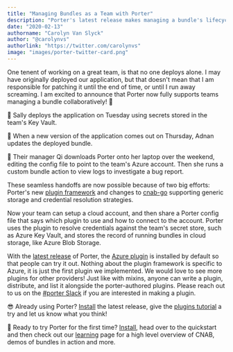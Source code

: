 ```yaml
---
title: "Managing Bundles as a Team with Porter"
description: "Porter's latest release makes managing a bundle's lifecycle as a team possible."
date: "2020-02-13"
authorname: "Carolyn Van Slyck"
author: "@carolynvs"
authorlink: "https://twitter.com/carolynvs"
image: "images/porter-twitter-card.png"
---
```


One tenent of working on a great team, is that no one deploys alone. I may have
originally deployed our application, but that doesn't mean that I am responsible
for patching it until the end of time, or until I run away screaming. I am
excited to announce that Porter now fully supports teams managing a bundle
collaboratively! 🙌

🔷 Sally deploys the application on Tuesday using secrets stored in the team's
Key Vault. 

🔷 When a new version of the application comes out on Thursday, Adnan updates
the deployed bundle. 

🔷 Their manager Qi downloads Porter onto her laptop over the weekend, editing
the config file to point to the team's Azure account. Then she runs a custom
bundle action to view logs to investigate a bug report.

These seamless handoffs are now possible because of two big efforts: Porter's
new [plugin framework][plugins] and changes to [cnab-go][cnabgo] supporting
generic storage and credential resolution strategies.

Now your team can setup a cloud account, and then share a Porter
config file that says which plugin to use and how to connect to the account.
Porter uses the plugin to resolve credentials against the team's secret store,
such as Azure Key Vault, and stores the record of running bundles in cloud
storage, like Azure Blob Storage.

With the [latest release][release] of Porter, the [Azure plugin][azure-plugin]
is installed by default so that people can try it out. Nothing about the plugin framework is
specific to Azure, it is just the first plugin we implemented. We would love to
see more plugins for other providers! Just like with mixins, anyone can write a
plugin, distribute, and list it alongside the porter-authored plugins. Please
reach out to us on the [#porter Slack][slack] if you are interested in making a
plugin.

😎 Already using Porter? [Install][install] the latest release, give the
[plugins tutorial][tutorial] a try and let us know what you think!

🎉 Ready to try Porter for the first time? [Install][install], head over to the
quickstart and then check out our [learning][learning] page for a high level
overview of CNAB, demos of bundles in action and more.

[release]: https://github.com/deislabs/porter/releases/tag/v0.23.0-beta.1
[plugins]: https://porter.sh/plugins/
[cnabgo]: https://github.com/cnabio/cnab-go/
[azure-plugin]: https://porter.sh/plugins/azure/
[slack]: https://porter.sh/community/#slack
[install]: https://porter.sh/install/
[tutorial]: https://porter.sh//plugins/tutorial/
[learning]: https://porter.sh/learning/

